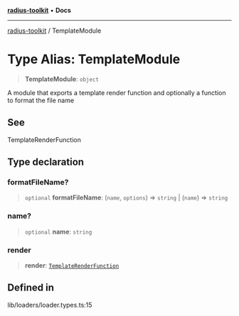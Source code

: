 [**radius-toolkit**](../README.md) • **Docs**

***

[radius-toolkit](../globals.md) / TemplateModule

# Type Alias: TemplateModule

> **TemplateModule**: `object`

A module that exports a template render function
and optionally a function to format the file name

## See

TemplateRenderFunction

## Type declaration

### formatFileName?

> `optional` **formatFileName**: (`name`, `options`) => `string` \| (`name`) => `string`

### name?

> `optional` **name**: `string`

### render

> **render**: [`TemplateRenderFunction`](TemplateRenderFunction.md)

## Defined in

lib/loaders/loader.types.ts:15
